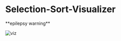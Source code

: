 # Selection-Sort-Visualizer
\*\*epilepsy warning\*\*

![viz](https://user-images.githubusercontent.com/50201165/224692013-e80f186a-4a3d-48a7-939f-0afc67c67e7c.png)
